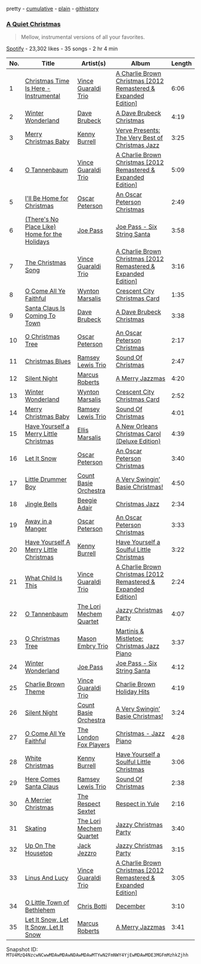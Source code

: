 pretty - [cumulative](/playlists/cumulative/37i9dQZF1DWSYI3OtMNMsT.md) - [plain](/playlists/plain/37i9dQZF1DWSYI3OtMNMsT) - [githistory](https://github.githistory.xyz/mackorone/spotify-playlist-archive/blob/main/playlists/plain/37i9dQZF1DWSYI3OtMNMsT)

### [A Quiet Christmas](https://open.spotify.com/playlist/37i9dQZF1DWSYI3OtMNMsT)

> Mellow, instrumental versions of all your favorites.

[Spotify](https://open.spotify.com/user/spotify) - 23,302 likes - 35 songs - 2 hr 4 min

| No. | Title | Artist(s) | Album | Length |
|---|---|---|---|---|
| 1 | [Christmas Time Is Here \- Instrumental](https://open.spotify.com/track/4DphT1rljbJjbK9WdrR1zI) | [Vince Guaraldi Trio](https://open.spotify.com/artist/4ytkhMSAnrDP8XzRNlw9FS) | [A Charlie Brown Christmas \[2012 Remastered & Expanded Edition\]](https://open.spotify.com/album/7DuJYWu66RPdcekF5TuZ7w) | 6:06 |
| 2 | [Winter Wonderland](https://open.spotify.com/track/6SAmQa9Iq4EFHiTrDjOLbX) | [Dave Brubeck](https://open.spotify.com/artist/3kUKwTJdH8FuWzF8p6Dg9E) | [A Dave Brubeck Christmas](https://open.spotify.com/album/3o9PGsBVheCPDj61Qv8wI9) | 4:19 |
| 3 | [Merry Christmas Baby](https://open.spotify.com/track/2rG90VrJmCp9wgS8krdJp2) | [Kenny Burrell](https://open.spotify.com/artist/1sdyFmN4bVOcuFDpTVsxBB) | [Verve Presents: The Very Best of Christmas Jazz](https://open.spotify.com/album/2FdktVmrGXc6riKnrGoCpO) | 3:25 |
| 4 | [O Tannenbaum](https://open.spotify.com/track/34rzJNfTd5e9s3TICFMPD0) | [Vince Guaraldi Trio](https://open.spotify.com/artist/4ytkhMSAnrDP8XzRNlw9FS) | [A Charlie Brown Christmas \[2012 Remastered & Expanded Edition\]](https://open.spotify.com/album/7DuJYWu66RPdcekF5TuZ7w) | 5:09 |
| 5 | [I'll Be Home for Christmas](https://open.spotify.com/track/5Gu9fOL58Zg9VaOoiO3jHx) | [Oscar Peterson](https://open.spotify.com/artist/6zkX5fhrSD4tdVOmimR9wB) | [An Oscar Peterson Christmas](https://open.spotify.com/album/74wmf30QFStNhgwiLLNPuk) | 2:49 |
| 6 | [\(There's No Place Like\) Home for the Holidays](https://open.spotify.com/track/735Ius6OqQPLiczqy8HmmF) | [Joe Pass](https://open.spotify.com/artist/4DuZTASH5eSyd0K73W6fuZ) | [Joe Pass \- Six String Santa](https://open.spotify.com/album/1SXRnss2fnudVkXZrVxIJX) | 3:58 |
| 7 | [The Christmas Song](https://open.spotify.com/track/5vXmLSNatZNsg9uDlDKSjH) | [Vince Guaraldi Trio](https://open.spotify.com/artist/4ytkhMSAnrDP8XzRNlw9FS) | [A Charlie Brown Christmas \[2012 Remastered & Expanded Edition\]](https://open.spotify.com/album/7DuJYWu66RPdcekF5TuZ7w) | 3:16 |
| 8 | [O Come All Ye Faithful](https://open.spotify.com/track/51ShYA26inK43v7d2hV5L4) | [Wynton Marsalis](https://open.spotify.com/artist/375zxMmh2cSgUzFFnva0O7) | [Crescent City Christmas Card](https://open.spotify.com/album/2NByhuKF7RIqf9OQhs6rJ6) | 1:35 |
| 9 | [Santa Claus Is Coming To Town](https://open.spotify.com/track/02dv3uYisw3FmFscXylbKs) | [Dave Brubeck](https://open.spotify.com/artist/3kUKwTJdH8FuWzF8p6Dg9E) | [A Dave Brubeck Christmas](https://open.spotify.com/album/3o9PGsBVheCPDj61Qv8wI9) | 3:38 |
| 10 | [O Christmas Tree](https://open.spotify.com/track/3WFi9jBgz9PbSxa75PSBWD) | [Oscar Peterson](https://open.spotify.com/artist/6zkX5fhrSD4tdVOmimR9wB) | [An Oscar Peterson Christmas](https://open.spotify.com/album/74wmf30QFStNhgwiLLNPuk) | 2:17 |
| 11 | [Christmas Blues](https://open.spotify.com/track/0KyArXxWFOxjKQOxl0P97i) | [Ramsey Lewis Trio](https://open.spotify.com/artist/4jZOiPysIzYxbDcDEOZmhu) | [Sound Of Christmas](https://open.spotify.com/album/0YjxIUhLMpx8AitREvQxKl) | 2:47 |
| 12 | [Silent Night](https://open.spotify.com/track/2vZd0khHbQ04dXodDtB1U2) | [Marcus Roberts](https://open.spotify.com/artist/6dz608P8sHylVvVVo5OLx2) | [A Merry Jazzmas](https://open.spotify.com/album/0NgTdmL7LSRxHIkLSEGHml) | 4:20 |
| 13 | [Winter Wonderland](https://open.spotify.com/track/4pHopDzHTDIkiNK8oLt0RX) | [Wynton Marsalis](https://open.spotify.com/artist/375zxMmh2cSgUzFFnva0O7) | [Crescent City Christmas Card](https://open.spotify.com/album/2NByhuKF7RIqf9OQhs6rJ6) | 2:52 |
| 14 | [Merry Christmas Baby](https://open.spotify.com/track/4igbLcqt8r5YqPSv8J1QUv) | [Ramsey Lewis Trio](https://open.spotify.com/artist/4jZOiPysIzYxbDcDEOZmhu) | [Sound Of Christmas](https://open.spotify.com/album/0YjxIUhLMpx8AitREvQxKl) | 4:01 |
| 15 | [Have Yourself a Merry Little Christmas](https://open.spotify.com/track/4Zhiivo7r7hfIMFuBt3WGp) | [Ellis Marsalis](https://open.spotify.com/artist/6gMW76a7vmuyUuAivTjFGj) | [A New Orleans Christmas Carol \(Deluxe Edition\)](https://open.spotify.com/album/5ts9XnU0lMg6SpiCelP0ba) | 4:39 |
| 16 | [Let It Snow](https://open.spotify.com/track/6pctt0uFOGc7NxJvzwIv1x) | [Oscar Peterson](https://open.spotify.com/artist/6zkX5fhrSD4tdVOmimR9wB) | [An Oscar Peterson Christmas](https://open.spotify.com/album/74wmf30QFStNhgwiLLNPuk) | 3:40 |
| 17 | [Little Drummer Boy](https://open.spotify.com/track/5lyN0bsNMnEp7NuAuHs9xY) | [Count Basie Orchestra](https://open.spotify.com/artist/2Hn9fch2OLB5jZuEAVjTCe) | [A Very Swingin’ Basie Christmas!](https://open.spotify.com/album/2YeKSxPeuQYiml0g6pzn7S) | 4:50 |
| 18 | [Jingle Bells](https://open.spotify.com/track/7sli4nxk0y6nZbZ7U8c6Dy) | [Beegie Adair](https://open.spotify.com/artist/5gYIhpLwCYoxh3V8KANZpI) | [Christmas Jazz](https://open.spotify.com/album/4lpYJ1dP2HsH1dWPDEHPUT) | 2:34 |
| 19 | [Away in a Manger](https://open.spotify.com/track/47h2krQdSDwY5xl91hbdhV) | [Oscar Peterson](https://open.spotify.com/artist/6zkX5fhrSD4tdVOmimR9wB) | [An Oscar Peterson Christmas](https://open.spotify.com/album/74wmf30QFStNhgwiLLNPuk) | 3:33 |
| 20 | [Have Yourself A Merry Little Christmas](https://open.spotify.com/track/2Nw4hEWjLG1YYYwGQLPQ5u) | [Kenny Burrell](https://open.spotify.com/artist/1sdyFmN4bVOcuFDpTVsxBB) | [Have Yourself a Soulful Little Christmas](https://open.spotify.com/album/2qecynSla5V5qcg8Xdqzgw) | 3:22 |
| 21 | [What Child Is This](https://open.spotify.com/track/0LP2DlqqEH5Lo0ujWdHkUD) | [Vince Guaraldi Trio](https://open.spotify.com/artist/4ytkhMSAnrDP8XzRNlw9FS) | [A Charlie Brown Christmas \[2012 Remastered & Expanded Edition\]](https://open.spotify.com/album/7DuJYWu66RPdcekF5TuZ7w) | 2:24 |
| 22 | [O Tannenbaum](https://open.spotify.com/track/5FXqSe5IqwKKQBqzOHt5VF) | [The Lori Mechem Quartet](https://open.spotify.com/artist/19SnTJqaGVSBbkh4JoWoXJ) | [Jazzy Christmas Party](https://open.spotify.com/album/1l8jXocYesXouqZ7IYVmj3) | 4:07 |
| 23 | [O Christmas Tree](https://open.spotify.com/track/2bWBQAm1FVJiUu5Qdjs6J2) | [Mason Embry Trio](https://open.spotify.com/artist/3CAwTtzAtzwR6grP0UR2H5) | [Martinis & Mistletoe: Christmas Jazz Piano](https://open.spotify.com/album/0GlnZ6vrTnXbQKc13Ia8Qz) | 3:37 |
| 24 | [Winter Wonderland](https://open.spotify.com/track/4AOk1d2lRuU6nHZDI3Uzjg) | [Joe Pass](https://open.spotify.com/artist/4DuZTASH5eSyd0K73W6fuZ) | [Joe Pass \- Six String Santa](https://open.spotify.com/album/1SXRnss2fnudVkXZrVxIJX) | 4:12 |
| 25 | [Charlie Brown Theme](https://open.spotify.com/track/2tr8uTaifUtZimedSRmcoY) | [Vince Guaraldi Trio](https://open.spotify.com/artist/4ytkhMSAnrDP8XzRNlw9FS) | [Charlie Brown Holiday Hits](https://open.spotify.com/album/1d3w7T3iyK3JJQ6kdpE6l9) | 4:19 |
| 26 | [Silent Night](https://open.spotify.com/track/2NvbRCk08L3clDF9BqVtEo) | [Count Basie Orchestra](https://open.spotify.com/artist/2Hn9fch2OLB5jZuEAVjTCe) | [A Very Swingin’ Basie Christmas!](https://open.spotify.com/album/2YeKSxPeuQYiml0g6pzn7S) | 3:24 |
| 27 | [O Come All Ye Faithful](https://open.spotify.com/track/5oMM3rnumGNuaLhq8z2BSN) | [The London Fox Players](https://open.spotify.com/artist/1iEr9JmktmIMlaDLcSZFAL) | [Christmas \- Jazz Piano](https://open.spotify.com/album/1qHhW9mRftRi6WwMPqKVp5) | 4:28 |
| 28 | [White Christmas](https://open.spotify.com/track/0e3dPP0jWtntN57HPV9xQ6) | [Kenny Burrell](https://open.spotify.com/artist/1sdyFmN4bVOcuFDpTVsxBB) | [Have Yourself a Soulful Little Christmas](https://open.spotify.com/album/2qecynSla5V5qcg8Xdqzgw) | 3:06 |
| 29 | [Here Comes Santa Claus](https://open.spotify.com/track/3D2uwNConeiGJmzopkVkCU) | [Ramsey Lewis Trio](https://open.spotify.com/artist/4jZOiPysIzYxbDcDEOZmhu) | [Sound Of Christmas](https://open.spotify.com/album/0YjxIUhLMpx8AitREvQxKl) | 2:38 |
| 30 | [A Merrier Christmas](https://open.spotify.com/track/5kYMY1QHeupYu6izEzIWQN) | [The Respect Sextet](https://open.spotify.com/artist/2Kuaq6iDUTOXI2dKMsxm8F) | [Respect in Yule](https://open.spotify.com/album/3bz7oEWFx9VY8dZX75v3pB) | 2:16 |
| 31 | [Skating](https://open.spotify.com/track/5e7NXZwnUql7bnLLgWxtG1) | [The Lori Mechem Quartet](https://open.spotify.com/artist/19SnTJqaGVSBbkh4JoWoXJ) | [Jazzy Christmas Party](https://open.spotify.com/album/1l8jXocYesXouqZ7IYVmj3) | 3:40 |
| 32 | [Up On The Housetop](https://open.spotify.com/track/5HnS1UKSvsd6lfwuNuIDNj) | [Jack Jezzro](https://open.spotify.com/artist/7vo2Hl0NDiBr6GcyGDSLFZ) | [Jazzy Christmas Party](https://open.spotify.com/album/1l8jXocYesXouqZ7IYVmj3) | 3:15 |
| 33 | [Linus And Lucy](https://open.spotify.com/track/0MmNrhvLcoWjo7AOr0vgka) | [Vince Guaraldi Trio](https://open.spotify.com/artist/4ytkhMSAnrDP8XzRNlw9FS) | [A Charlie Brown Christmas \[2012 Remastered & Expanded Edition\]](https://open.spotify.com/album/7DuJYWu66RPdcekF5TuZ7w) | 3:05 |
| 34 | [O Little Town of Bethlehem](https://open.spotify.com/track/7IQoSi7j7OEYJj0RsRyyJ2) | [Chris Botti](https://open.spotify.com/artist/3eFo5fMv53RYZBYlvT5Z6a) | [December](https://open.spotify.com/album/4NsBiFRTE50Egj4eesK4mG) | 3:10 |
| 35 | [Let It Snow, Let It Snow, Let It Snow](https://open.spotify.com/track/1bA0jjWfntpdCUiaUUabe2) | [Marcus Roberts](https://open.spotify.com/artist/6dz608P8sHylVvVVo5OLx2) | [A Merry Jazzmas](https://open.spotify.com/album/0NgTdmL7LSRxHIkLSEGHml) | 3:41 |

Snapshot ID: `MTU4MzQ4NzcwNCwwMDAwMDAwNDAwMDAwMTYwN2FmNWY4YjEwMDAwMDE3MGFmMzhkZjhh`